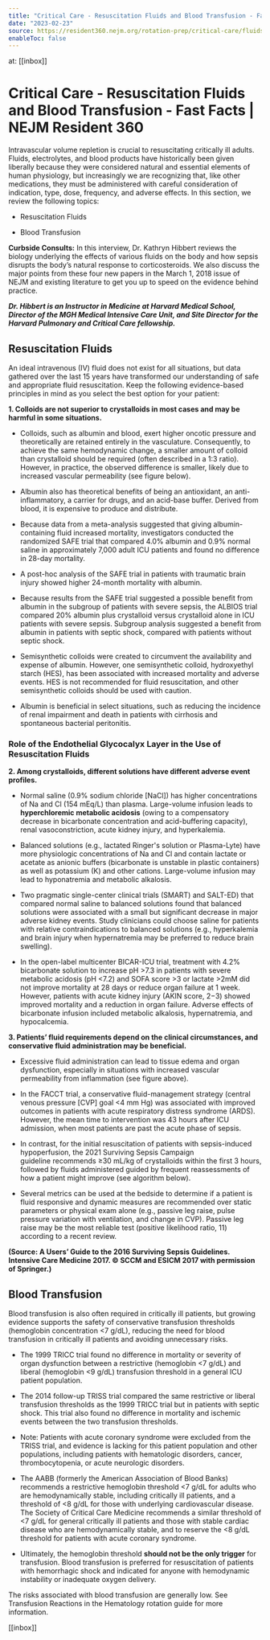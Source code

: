 ```yaml
---
title: "Critical Care - Resuscitation Fluids and Blood Transfusion - Fast Facts | NEJM Resident 360"
date: "2023-02-23"
source: https://resident360.nejm.org/rotation-prep/critical-care/fluids-transfusion/fast-facts
enableToc: false
---
```


at: [[inbox]]

# Critical Care - Resuscitation Fluids and Blood Transfusion - Fast Facts | NEJM Resident 360
Intravascular volume repletion is crucial to resuscitating critically ill adults. Fluids, electrolytes, and blood products have historically been given liberally because they were considered natural and essential elements of human physiology, but increasingly we are recognizing that, like other medications, they must be administered with careful consideration of indication, type, dose, frequency, and adverse effects. In this section, we review the following topics:

*   Resuscitation Fluids
    
*   Blood Transfusion
    

**Curbside Consults:** In this interview, Dr. Kathryn Hibbert reviews the biology underlying the effects of various fluids on the body and how sepsis disrupts the body’s natural response to corticosteroids. We also discuss the major points from these four new papers in the March 1, 2018 issue of NEJM and existing literature to get you up to speed on the evidence behind practice.

  
  

***Dr. Hibbert is an Instructor in Medicine at Harvard Medical School, Director of the MGH Medical Intensive Care Unit, and Site Director for the Harvard Pulmonary and Critical Care fellowship.***

## Resuscitation Fluids

An ideal intravenous (IV) fluid does not exist for all situations, but data gathered over the last 15 years have transformed our understanding of safe and appropriate fluid resuscitation. Keep the following evidence-based principles in mind as you select the best option for your patient:

**1. Colloids are not superior to crystalloids in most cases and may be harmful in some situations.**

*   Colloids, such as albumin and blood, exert higher oncotic pressure and theoretically are retained entirely in the vasculature. Consequently, to achieve the same hemodynamic change, a smaller amount of colloid than crystalloid should be required (often described in a 1:3 ratio). However, in practice, the observed difference is smaller, likely due to increased vascular permeability (see figure below).
    
*   Albumin also has theoretical benefits of being an antioxidant, an anti-inflammatory, a carrier for drugs, and an acid-base buffer. Derived from blood, it is expensive to produce and distribute.
    
*   Because data from a meta-analysis suggested that giving albumin-containing fluid increased mortality, investigators conducted the randomized SAFE trial that compared 4.0% albumin and 0.9% normal saline in approximately 7,000 adult ICU patients and found no difference in 28-day mortality.
    
*   A post-hoc analysis of the SAFE trial in patients with traumatic brain injury showed higher 24-month mortality with albumin.
    
*   Because results from the SAFE trial suggested a possible benefit from albumin in the subgroup of patients with severe sepsis, the ALBIOS trial compared 20% albumin plus crystalloid versus crystalloid alone in ICU patients with severe sepsis. Subgroup analysis suggested a benefit from albumin in patients with septic shock, compared with patients without septic shock.
    
*   Semisynthetic colloids were created to circumvent the availability and expense of albumin. However, one semisynthetic colloid, hydroxyethyl starch (HES), has been associated with increased mortality and adverse events. HES is not recommended for fluid resuscitation, and other semisynthetic colloids should be used with caution.
    
*   Albumin is beneficial in select situations, such as reducing the incidence of renal impairment and death in patients with cirrhosis and spontaneous bacterial peritonitis.
    

### Role of the Endothelial Glycocalyx Layer in the Use of Resuscitation Fluids

**2. Among crystalloids, different solutions have different adverse event profiles.**

*   Normal saline (0.9% sodium chloride [NaCl]) has higher concentrations of Na and Cl (154 mEq/L) than plasma. Large-volume infusion leads to **hyperchloremic metabolic acidosis** (owing to a compensatory decrease in bicarbonate concentration and acid-buffering capacity), renal vasoconstriction, acute kidney injury, and hyperkalemia.
    
*   Balanced solutions (e.g., lactated Ringer's solution or Plasma-Lyte) have more physiologic concentrations of Na and Cl and contain lactate or acetate as anionic buffers (bicarbonate is unstable in plastic containers) as well as potassium (K) and other cations. Large-volume infusion may lead to hyponatremia and metabolic alkalosis.
    
*   Two pragmatic single-center clinical trials (SMART) and SALT-ED) that compared normal saline to balanced solutions found that balanced solutions were associated with a small but significant decrease in major adverse kidney events. Study clinicians could choose saline for patients with relative contraindications to balanced solutions (e.g., hyperkalemia and brain injury when hypernatremia may be preferred to reduce brain swelling).
    
*   In the open-label multicenter BICAR-ICU trial, treatment with 4.2% bicarbonate solution to increase pH >7.3 in patients with severe metabolic acidosis (pH <7.2) and SOFA score >3 or lactate >2mM did not improve mortality at 28 days or reduce organ failure at 1 week. However, patients with acute kidney injury (AKIN score, 2−3) showed improved mortality and a reduction in organ failure. Adverse effects of bicarbonate infusion included metabolic alkalosis, hypernatremia, and hypocalcemia.  
      
    

**3. Patients’ fluid requirements depend on the clinical circumstances, and conservative fluid administration may be beneficial.**

*   Excessive fluid administration can lead to tissue edema and organ dysfunction, especially in situations with increased vascular permeability from inflammation (see figure above).
    
*   In the FACCT trial, a conservative fluid-management strategy (central venous pressure [CVP] goal <4 mm Hg) was associated with improved outcomes in patients with acute respiratory distress syndrome (ARDS). However, the mean time to intervention was 43 hours after ICU admission, when most patients are past the acute phase of sepsis.
    
*   In contrast, for the initial resuscitation of patients with sepsis-induced hypoperfusion, the 2021 Surviving Sepsis Campaign guideline recommends ≥30 mL/kg of crystalloids within the first 3 hours, followed by fluids administered guided by frequent reassessments of how a patient might improve (see algorithm below).
    

*   Several metrics can be used at the bedside to determine if a patient is fluid responsive and dynamic measures are recommended over static parameters or physical exam alone (e.g., passive leg raise, pulse pressure variation with ventilation, and change in CVP). Passive leg raise may be the most reliable test (positive likelihood ratio, 11) according to a recent review.
    

  
**(Source: A Users’ Guide to the 2016 Surviving Sepsis Guidelines. Intensive Care Medicine 2017. © SCCM and ESICM 2017 with permission of Springer.)**

## Blood Transfusion

Blood transfusion is also often required in critically ill patients, but growing evidence supports the safety of conservative transfusion thresholds (hemoglobin concentration <7 g/dL), reducing the need for blood transfusion in critically ill patients and avoiding unnecessary risks.

*   The 1999 TRICC trial found no difference in mortality or severity of organ dysfunction between a restrictive (hemoglobin <7 g/dL) and liberal (hemoglobin <9 g/dL) transfusion threshold in a general ICU patient population.
    
*   The 2014 follow-up TRISS trial compared the same restrictive or liberal transfusion thresholds as the 1999 TRICC trial but in patients with septic shock. This trial also found no difference in mortality and ischemic events between the two transfusion thresholds.
    
*   Note: Patients with acute coronary syndrome were excluded from the TRISS trial, and evidence is lacking for this patient population and other populations, including patients with hematologic disorders, cancer, thrombocytopenia, or acute neurologic disorders.
    
*   The AABB (formerly the American Association of Blood Banks) recommends a restrictive hemoglobin threshold <7 g/dL for adults who are hemodynamically stable, including critically ill patients, and a threshold of <8 g/dL for those with underlying cardiovascular disease. The Society of Critical Care Medicine recommends a similar threshold of <7 g/dL for general critically ill patients and those with stable cardiac disease who are hemodynamically stable, and to reserve the <8 g/dL threshold for patients with acute coronary syndrome.
    
*   Ultimately, the hemoglobin threshold **should not be the only trigger** for transfusion. Blood transfusion is preferred for resuscitation of patients with hemorrhagic shock and indicated for anyone with hemodynamic instability or inadequate oxygen delivery.
    

The risks associated with blood transfusion are generally low. See Transfusion Reactions in the Hematology rotation guide for more information.

[[inbox]]